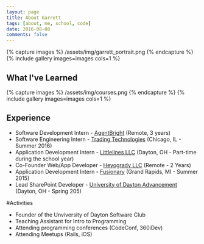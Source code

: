 ```yaml
---
layout: page
title: About Garrett
tags: [about, me, school, code]
date: 2016-08-08
comments: false
---
```

{% capture images %}
   /assets/img/garrett_portrait.png
{% endcapture %}
{% include gallery images=images cols=1 %}

## What I've Learned

{% capture images %}
   /assets/img/courses.png
{% endcapture %}
{% include gallery images=images cols=1 %}

## Experience
* Software Development Intern - [AgentBright](http://agentbright.com) (Remote, 3 years)
* Software Engineering Intern - [Trading Technologies](http://tradingtechnologies.com) (Chicago, IL - Summer 2016)
* Application Development Intern - [Littlelines LLC](http://littlelines.com) (Dayton, OH - Part-time during the school year)
* Co-Founder Web/App Developer - [Heyogrady LLC](http://heyogrady.com) (Remote - 2 Years)
* Application Development Intern - [Fusionary](http://fusionary.com) (Grand Rapids, MI - Summer 2015)
* Lead SharePoint Developer - [University of Dayton Advancement](https://www.udayton.edu/advancement/) (Dayton, OH - Spring 205)

#Activities
* Founder of the Unviversity of Dayton Software Club
* Teaching Assistant for Intro to Programming 
* Attending programming conferences (CodeConf, 360iDev)
* Attending Meetups (Rails, iOS)
